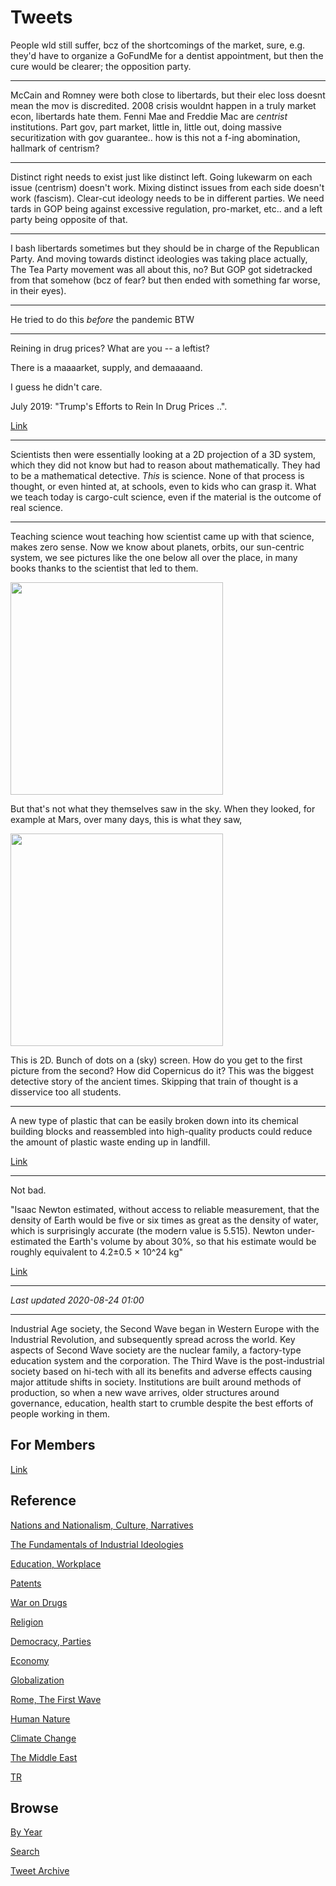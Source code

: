 # Tweets


People wld still suffer, bcz of the shortcomings of the market, sure,
e.g. they'd have to organize a GoFundMe for a dentist appointment, but
then the cure would be clearer; the opposition party.

---

McCain and Romney were both close to libertards, but their elec loss
doesnt mean the mov is discredited. 2008 crisis wouldnt happen in a
truly market econ, libertards hate them. Fenni Mae and Freddie Mac are
*centrist* institutions. Part gov, part market, little in, little out,
doing massive securitization with gov guarantee.. how is this not a
f-ing abomination, hallmark of centrism?

---

Distinct right needs to exist just like distinct left. Going lukewarm
on each issue (centrism) doesn't work. Mixing distinct issues from
each side doesn't work (fascism). Clear-cut ideology needs to be in
different parties. We need tards in GOP being against excessive
regulation, pro-market, etc.. and a left party being opposite of that.

---

I bash libertards sometimes but they should be in charge of the
Republican Party. And moving towards distinct ideologies was taking
place actually, The Tea Party movement was all about this, no? But GOP
got sidetracked from that somehow (bcz of fear? but then ended with
something far worse, in their eyes).

---

He tried to do this *before* the pandemic BTW

---

Reining in drug prices? What are you -- a leftist?

There is a maaaarket, supply, and demaaaand.

I guess he didn't care. 

July 2019: "Trump's Efforts to Rein In Drug Prices ..".

[Link](https://www.nytimes.com/2019/07/11/health/drug-prices-rebate-donald-trump.html)

---

Scientists then were essentially looking at a 2D projection of a 3D
system, which they did not know but had to reason about
mathematically. They had to be a mathematical detective. *This* is
science. None of that process is thought, or even hinted at, at
schools, even to kids who can grasp it. What we teach today is
cargo-cult science, even if the material is the outcome of real
science.

---

Teaching science wout teaching how scientist came up with that
science, makes zero sense. Now we know about planets, orbits, our
sun-centric system, we see pictures like the one below all over the
place, in many books thanks to the scientist that led to them.

<img width="340" src="https://ak.picdn.net/shutterstock/videos/1006650247/thumb/1.jpg"/>

But that's not what they themselves saw in the sky. When they looked,
for example at Mars, over many days, this is what they saw,

<img width="340" src="https://external-preview.redd.it/XJ4ccZlh33IP9nQrp5nzGb-N-bXUKoiND4rjWbwrd-8.jpg?width=960&crop=smart&auto=webp&s=6f11fbd1a9de1ed103ecf44a58995fd2c71f9160"/>

This is 2D. Bunch of dots on a (sky) screen. How do you get to the
first picture from the second? How did Copernicus do it? This was the
biggest detective story of the ancient times. Skipping that train of
thought is a disservice too all students.

---

A new type of plastic that can be easily broken down into its chemical building blocks and reassembled into high-quality products could reduce the amount of plastic waste ending up in landfill.

[Link](https://www.newscientist.com/article/2252265-a-new-type-of-plastic-may-be-the-first-that-is-infinitely-recyclable/#ixzz6VsburzcR)

---

Not bad. 

"Isaac Newton estimated, without access to reliable measurement, that
the density of Earth would be five or six times as great as the
density of water, which is surprisingly accurate (the modern value is
5.515). Newton under-estimated the Earth's volume by about 30%, so
that his estimate would be roughly equivalent to 4.2±0.5 × 10^24 kg"

[Link](https://en.wikipedia.org/wiki/Earth_mass#Early_estimates)

---

*Last updated 2020-08-24 01:00*

---

Industrial Age society, the Second Wave began in Western Europe with
the Industrial Revolution, and subsequently spread across the
world. Key aspects of Second Wave society are the nuclear family, a
factory-type education system and the corporation. The Third Wave is
the post-industrial society based on hi-tech with all its benefits and
adverse effects causing major attitude shifts in society. Institutions
are built around methods of production, so when a new wave arrives,
older structures around governance, education, health start to crumble
despite the best efforts of people working in them.

## For Members

[Link](https://thirdwave-members.herokuapp.com)

## Reference

[Nations and Nationalism, Culture, Narratives](/2013/02/nations-and-nationalism.md)

[The Fundamentals of Industrial Ideologies](/2011/04/fundamentals-of-industrial-ideologies.md)

[Education, Workplace](2017/09/education-workplace.md)

[Patents](/2018/09/patents.md)

[War on Drugs](/2019/11/war-on-drugs.md)

[Religion](/2015/04/god-religion.md)

[Democracy, Parties](/2016/11/democracy.md)

[Economy](/2018/05/economy.md)

[Globalization](/2018/09/globalization.md)

[Rome, The First Wave](/2017/12/rome.md)

[Human Nature](/2020/07/human-nature.md)

[Climate Change](/2018/12/climate.md)

[The Middle East](/2019/07/middleeast.md)

[TR](../tr)

## Browse

[By Year](years.md)

[Search](search.html)

[Tweet Archive](/tweets/README.md)
